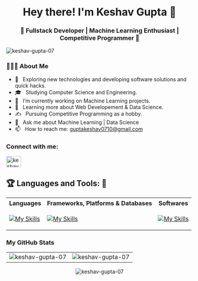<h1 align="center">Hey there! I'm Keshav Gupta 👋 </h1>
<h3 align="center">🚀 Fullstack Developer | Machine Learning Enthusiast | Competitive Programmer  🚀</h3>
<div>
 
  <p align="left"> <img src="https://komarev.com/ghpvc/?username=keshav-gupta-07&label=Profile%20views&color=0e75b6&style=flat" alt="keshav-gupta-07" /> </p>

  <h3> 👨🏻‍💻 About Me </h3>

- 🤔 &nbsp; Exploring new technologies and developing software solutions and quick hacks.
- 🎓 &nbsp; Studying Computer Science and Engineering.
- 💼 &nbsp; I’m currently working on Machine Learning projects.
- 🌱 &nbsp; Learning more about Web Developement & Data Science.
- ✍️ &nbsp; Pursuing Competitive Programming as a hobby.
- 💬 &nbsp; Ask me about Machine Learning | Data Science
- 📫 &nbsp; How to reach me: guptakeshav0710@gmail.com
</div> 
</div>

<h3 align="left">Connect with me:</h3>
<p align="left">
<a href="https://linkedin.com/in/keshav-07-gupta" target="blank"><img align="center" src="https://raw.githubusercontent.com/rahuldkjain/github-profile-readme-generator/master/src/images/icons/Social/linked-in-alt.svg" alt="keshav-07-gupta" height="30" width="40" /></a>
</p>

## :trophy: Languages and Tools: :robot:

 <table>
  <tr><th>Languages</th> <th>Frameworks, Platforms & Databases </th><th>Softwares</th>
  <tr>
    <td>

[![My Skills](https://skillicons.dev/icons?i=c,cpp,py,java,html,css,js&perline=3)](https://skillicons.dev)
</td>

 <td>
 
 [![My Skills](https://skillicons.dev/icons?i=git,bootstrap,react,express,pycharm,mysql,selenium,mongodb,django,fastapi,flask,tensorflow,opencv,pytorch&perline=6)](https://skillicons.dev)
    </td>
 <td>
 
[![My Skills](https://skillicons.dev/icons?i=github,vscode,netlify,vercel,figma,anaconda,notion&perline=3)](https://skillicons.dev)
 </td>
    </tr>
  </table>

<h3>My GitHub Stats</h3>

<table>
  <tr>
    <td><img src="https://github-readme-stats.vercel.app/api?username=keshav-gupta-07&show_icons=true&theme=dark&locale=en" alt="keshav-gupta-07" /></td>
    <td><img src="https://github-readme-stats.vercel.app/api/top-langs?username=keshav-gupta-07&show_icons=true&theme=dark&locale=en&layout=compact" alt="keshav-gupta-07" /></td>
  </tr>
</table>
<div align="center">
<p>
<img align="center" src="https://github-readme-streak-stats.herokuapp.com/?user=keshav-gupta-07&theme=dark" alt="keshav-gupta-07" />
</p>
</div>
